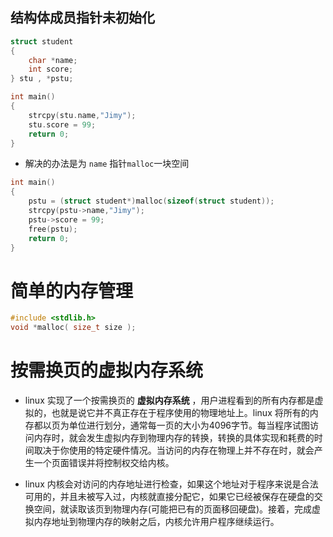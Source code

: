 ## 结构体成员指针未初始化
```c
struct student  
{  
    char *name;  
    int score;  
} stu , *pstu;

int main()  
{  
    strcpy(stu.name,"Jimy");  
    stu.score = 99;  
    return 0;  
}  
```
- 解决的办法是为 `name` 指针`malloc`一块空间

```c
int main()  
{  
    pstu = (struct student*)malloc(sizeof(struct student));  
    strcpy(pstu->name,"Jimy");  
    pstu->score = 99;  
    free(pstu);  
    return 0;  
}
```

# 简单的内存管理
```c
#include <stdlib.h>
void *malloc( size_t size );
```

# 按需换页的虚拟内存系统
- linux 实现了一个按需换页的 **虚拟内存系统** ，用户进程看到的所有内存都是虚拟的，也就是说它并不真正存在于程序使用的物理地址上。linux 将所有的内存都以页为单位进行划分，通常每一页的大小为4096字节。每当程序试图访问内存时，就会发生虚拟内存到物理内存的转换，转换的具体实现和耗费的时间取决于你使用的特定硬件情况。当访问的内存在物理上并不存在时，就会产生一个页面错误并将控制权交给内核。

- linux 内核会对访问的内存地址进行检查，如果这个地址对于程序来说是合法可用的，并且未被写入过，内核就直接分配它，如果它已经被保存在硬盘的交换空间，就读取该页到物理内存(可能把已有的页面移回硬盘)。接着，完成虚拟内存地址到物理内存的映射之后，内核允许用户程序继续运行。
